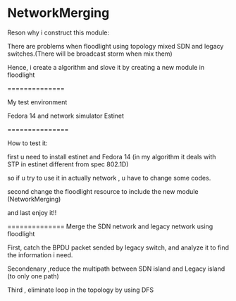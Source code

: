 NetworkMerging
==============

Reson why i construct this module:

There are problems when floodlight using topology mixed SDN and legacy switches.(There will be broadcast storm when mix them)

Hence, i create a algorithm and slove it by creating a new module in floodlight


==============

My test environment

Fedora 14 and network simulator Estinet


===============

How to test it:

first u need to install estinet and Fedora 14 (in my algorithm  it deals with STP in estinet different from spec 802.1D)

so if u try to use it in actually network , u have to change some codes.

second change the floodlight resource to include the new module (NetworkMerging)

and last enjoy it!!


============== 
Merge the SDN network and legacy network using floodlight


First, catch the BPDU packet sended by legacy switch, and analyze it to find the information i need.

Secondenary ,reduce the multipath between SDN island and Legacy island (to only one path)

Third , eliminate loop in the topology by using DFS


